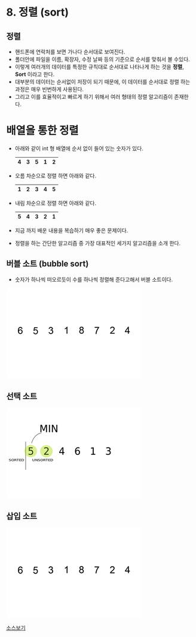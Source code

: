 # 8. 정렬 (sort)

## 정렬

* 핸드폰에 연락처를 보면 가나다 순서대로 보여진다. 
* 폴더안에 파일을 이름, 확장자, 수정 날짜 등의 기준으로 순서를 맞춰서 볼 수있다.
* 이렇게 여러개의 데이터를 특정한 규칙대로 순서대로 나타나게 하는 것을 **정렬**, **Sort** 이라고 한다. 
* 대부분의 데이터는 순서없이 저장이 되기 때문에, 이 데이터를 순서대로 정렬 하는 과정은 매우 빈번하게 사용된다. 
* 그리고 이를 효율적이고 빠르게 하기 위해서 여러 형태의 정렬 알고리즘이 존재한다. 

# 배열을 통한 정렬
* 아래와 같이 int 형 배열에 순서 없이 들어 있는 숫자가 있다.

	| 4 | 3 | 5 | 1 | 2 |
	|----|----|----|----|----|
	
* 오름 차순으로 정렬 하면 아래와 같다. 

	|  1 | 2 | 3 | 4 | 5 |
	|----|----|----|----|---|
	
* 내림 차순으로 정렬 하면 아래와 같다. 

	|  5 | 4 | 3 | 2 | 1 |
	|----|----|----|----|---|
	
* 지금 까지 배운 내용을 복습하기 매우 좋은 문제이다. 
* 정렬을 하는 간단한 알고리즘 중 가장 대표적인 세가지 알고리즘을 소개 한다. 

## 버블 소트 (bubble sort)
* 숫자가 하나씩 떠오르듯이 수를 하나씩 정렬해 준다고해서 버블 소트이다. 

![버블 소트](resource/bubble.gif)
 

## 선택 소트

![삽입 소트](resource/selection.gif)


## 삽입 소트

![삽입 소트](resource/insertion.gif)


[소스보기](sorting.c)